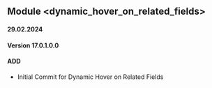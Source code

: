 ## Module <dynamic_hover_on_related_fields>

#### 29.02.2024
#### Version 17.0.1.0.0
#### ADD
 - Initial Commit for  Dynamic Hover on Related Fields

